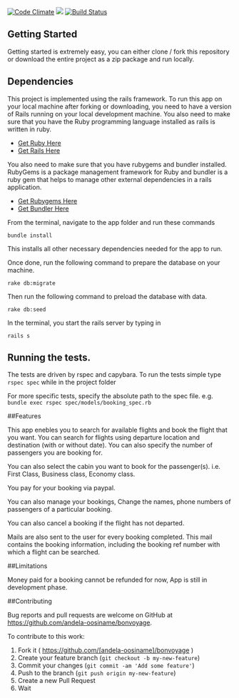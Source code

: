 [![Code Climate](https://codeclimate.com/github/andela-oosiname/bonvoyage/badges/gpa.svg)](https://codeclimate.com/github/andela-oosiname/bonvoyage)
<a href="https://codeclimate.com/github/andela-oosiname/bonvoyage/coverage"><img src="https://codeclimate.com/github/andela-oosiname/bonvoyage/badges/coverage.svg" /></a>
[![Build Status](https://travis-ci.org/andela-oosiname/bonvoyage.svg?branch=master)](https://travis-ci.org/andela-oosiname/bonvoyage)

## Getting Started
Getting started is extremely easy, you can either clone / fork this repository or download the entire project as a zip package and run locally.

## Dependencies
This project is implemented using the rails framework. To run this app on your local machine after forking or downloading, you need to have a version of Rails running on your local development machine. You also need to make sure that you have the Ruby programming language installed as rails is written in ruby.

* [Get Ruby Here](http://www.ruby-lang.org/)
* [Get Rails Here](http://rubyonrails.org/)

You also need to make sure that you have rubygems and bundler installed. RubyGems is a package management framework for Ruby and bundler is a ruby gem that helps to manage other external dependencies in a rails application.

* [Get Rubygems Here](https://rubygems.org/pages/download)
* [Get Bundler Here](http://bundler.io/)

From the terminal, navigate to the app folder and run these commands
```
bundle install
```
This installs all other necessary dependencies needed for the app to run.

Once done, run the following command to prepare the database on your machine.
```
rake db:migrate
```
Then run the following command to preload the database with data.
```
rake db:seed
```
In the terminal, you start the rails server by typing in
```
rails s
```
## Running the tests.

The tests are driven by rspec and capybara. To run the tests simple type `rspec spec` while
in the project folder

For more specific tests, specify the absolute path to the spec file.
e.g. `bundle exec rspec spec/models/booking_spec.rb`

##Features

This app enebles you to search for available flights and book the flight that you want. You can search for flights using departure location and destination (with or without date). You can also specify the number of passengers you are booking for.

You can also select the cabin you want to book for the passenger(s). i.e. First Class, Business class, Economy class.

You pay for your booking via paypal.

You can also manage your bookings, Change the names, phone numbers of passengers of a particular booking.

You can also cancel a booking if the flight has not departed.

Mails are also sent to the user for every booking completed. This mail contains the booking information, including the booking ref number with which a flight can be searched.

##Limitations

Money paid for a booking cannot be refunded for now, App is still in development phase.

##Contributing

Bug reports and pull requests are welcome on GitHub at https://github.com/andela-oosiname/bonvoyage.

To contribute to this work:

1. Fork it ( https://github.com/[andela-oosiname]/bonvoyage )
2. Create your feature branch (`git checkout -b my-new-feature`)
3. Commit your changes (`git commit -am 'Add some feature'`)
4. Push to the branch (`git push origin my-new-feature`)
5. Create a new Pull Request
6. Wait
